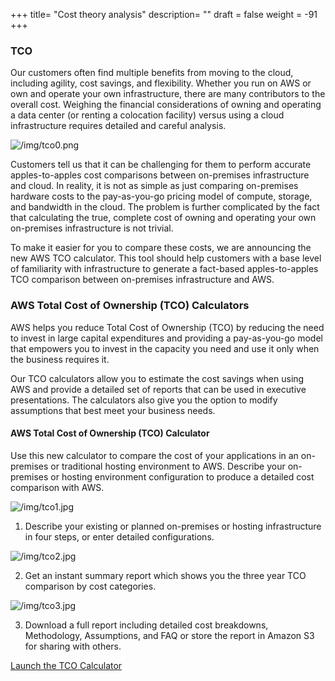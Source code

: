 +++
title= "Cost theory analysis"
description= ""
draft = false
weight = -91
+++
### TCO

Our customers often find multiple benefits from moving to the cloud, including agility, cost savings, and flexibility. Whether you run on AWS or own and operate your own infrastructure, there are many contributors to the overall cost. Weighing the financial considerations of owning and operating a data center (or renting a colocation facility) versus using a cloud infrastructure requires detailed and careful analysis. 

![/img/tco0.png](/img/tco0.png)

Customers tell us that it can be challenging for them to perform accurate apples-to-apples cost comparisons between on-premises infrastructure and cloud. In reality, it is not as simple as just comparing on-premises hardware costs to the pay-as-you-go pricing model of compute, storage, and bandwidth in the cloud. The problem is further complicated by the fact that calculating the true, complete cost of owning and operating your own on-premises infrastructure is not trivial.

To make it easier for you to compare these costs, we are announcing the new AWS TCO calculator. This tool should help customers with a base level of familiarity with infrastructure to generate a fact-based apples-to-apples TCO comparison between on-premises infrastructure and AWS. 

### AWS Total Cost of Ownership (TCO) Calculators

AWS helps you reduce Total Cost of Ownership (TCO) by reducing the need to invest in large capital expenditures and providing a pay-as-you-go model that empowers you to invest in the capacity you need and use it only when the business requires it.

Our TCO calculators allow you to estimate the cost savings when using AWS and provide a detailed set of reports that can be used in executive presentations. The calculators also give you the option to modify assumptions that best meet your business needs.

#### AWS Total Cost of Ownership (TCO) Calculator

Use this new calculator to compare the cost of your applications in an on-premises or traditional hosting environment to AWS. Describe your on-premises or hosting environment configuration to produce a detailed cost comparison with AWS.

![/img/tco1.jpg](/img/tco1.JPG)

1) Describe your existing or planned on-premises or hosting infrastructure in four steps, or enter detailed configurations.

![/img/tco2.jpg](/img/tco2.JPG)

2) Get an instant summary report which shows you the three year TCO comparison by cost categories.

![/img/tco3.jpg](/img/tco3.JPG)

3) Download a full report including detailed cost breakdowns, Methodology, Assumptions, and FAQ or store the report in Amazon S3 for sharing with others.

[Launch the TCO Calculator](https://awstcocalculator.com/)




